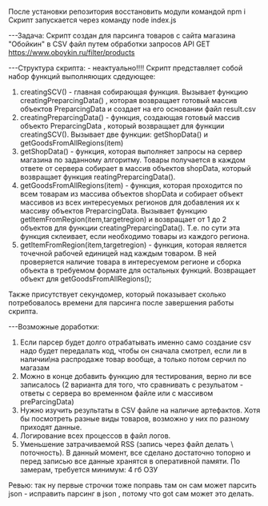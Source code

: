 После установки репозитория восстановить модули командой
npm i
Скрипт запускается через команду
node index.js

---Задача:
Скрипт создан для парсинга товаров с сайта магазина "Обойкин" в CSV файл путем обработки запросов API GET https://www.oboykin.ru/filter/products

---Структура скрипта: - неактуально!!!!
Скрипт представляет собой набор функций выполняющих сдедующее:
1) сreatingSCV() - главная собирающая функция.  Вызывает функцию creatingPreparcingData() , которая возвращает готовый массив объектов PreparcingData и создает на его основании файл result.csv
2) creatingPreparcingData() - функция, создающая  готовый массив объекто PreparcingData , который возвращает для функции сreatingSCV(). Вызывает две функции: getShopData() и getGoodsFromAllRegions(item)
3) getShopData() - функция, которая выполняет запросы на сервер магазина по заданному алгоритму. Товары получается в каждом ответе от сервера собирает в массив объектов shopData, который возвращает функция reatingPreparcingData().
4) getGoodsFromAllRegions(item) - функция, которая проходится по всем товарам из массива объектов shopData и собирает объект массивов из всех интересуемых регионов для добавления их к массиву объектов PreparcingData. Вызывает функцию getItemFromRegion(item,targetregion) и возвращает от 1 до 2 объектов для функции creatingPreparcingData(). Т.е. по сути эта функция склеивает, если необходимо товары из каждого региона.
5) getItemFromRegion(item,targetregion) - функция, которая является точечной рабочей единицей над каждым товаром. В ней проверяется наличие товара в интересуемом регионе и сборка объекта в требуемом формате для остальных функций. Возвращает объект для getGoodsFromAllRegions();

Также присутствует секундомер, который показывает сколько потребовалось времени для парсинга после завершения работы скрипта.


---Возможные доработки:
1) Если парсер будет долго отрабатывать именно само создание csv надо будет передалать код, чтобы он сначала смотрел, если ли в наличии\на распродаже товар вообще, а только потом серчил по магазам
2) Можно в конце добавить функцию для тестирования, верно ли все записалось (2 варианта для того, что сравнивать с резульатом - ответы с сервера во временном файле или с массивом preParcingData)
3) Нужно изучить результаты в CSV файле на наличие артефактов. Хотя бы посмотреть разные виды товаров, возможно у них по разному приходят данные.
4) Логирование всех процессов в файл логов.
5) Уменьшение затрачиваемой RSS (запись через файл делать \ поточность). В данный момент, все сделано достаточно топорно и перед записью все данные хранятся в оперативной памяти. По замерам, требуется минимум: 4 гб ОЗУ


Ревью:
так ну первые строчки тоже поправь там он сам может парсить json - исправить парсинг в json , потому что got сам может это делать.